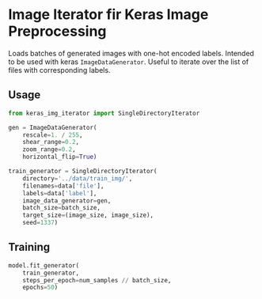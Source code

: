 # Image Iterator fir Keras Image Preprocessing
Loads batches of generated images with one-hot encoded labels. Intended to be used with keras `ImageDataGenerator`. 
Useful to iterate over the list of files with corresponding labels.

## Usage
```Python
from keras_img_iterator import SingleDirectoryIterator

gen = ImageDataGenerator(
    rescale=1. / 255,
    shear_range=0.2,
    zoom_range=0.2,
    horizontal_flip=True)

train_generator = SingleDirectoryIterator(
    directory='../data/train_img/',
    filenames=data['file'],
    labels=data['label'],
    image_data_generator=gen,
    batch_size=batch_size,
    target_size=(image_size, image_size),
    seed=1337)
```
## Training

```Python
model.fit_generator(
    train_generator,
    steps_per_epoch=num_samples // batch_size,
    epochs=50)
```
